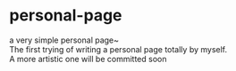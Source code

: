 # personal-page
a very simple personal page~<br/>
The first trying of writing a personal page totally by myself.<br/>
A more artistic one will be committed soon 
